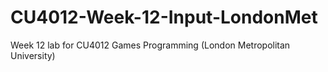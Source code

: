 # CU4012-Week-12-Input-LondonMet
Week 12 lab for CU4012 Games Programming (London Metropolitan University) 
